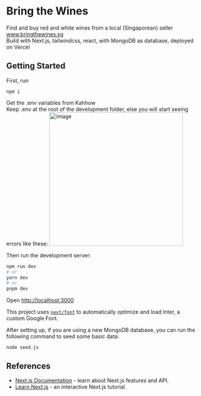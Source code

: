 # Bring the Wines
Find and buy red and white wines from a local (Singaporean) seller<br>
www.bringthewines.sg
<br>
Build with Next.js, tailwindcss, react, with MongoDB as database, deployed on Vercel

## Getting Started

First, run 
```
npm i
```

Get the .env variables from Kahhow<br>
Keep .env at the root of the development folder, else you will start seeing errors like these:
<img width="354" alt="image" src="https://github.com/ghostleek/bringthewines/assets/44336310/d6d89981-def4-41bc-99c3-659580e37441">


Then run the development server:

```bash
npm run dev
# or
yarn dev
# or
pnpm dev
```

Open [http://localhost:3000](http://localhost:3000)


This project uses [`next/font`](https://nextjs.org/docs/basic-features/font-optimization) to automatically optimize and load Inter, a custom Google Font.

After setting up, if you are using a new MongoDB database, you can run the following command to seed some basic data:

```
node seed.js
```


## References
- [Next.js Documentation](https://nextjs.org/docs) - learn about Next.js features and API.
- [Learn Next.js](https://nextjs.org/learn) - an interactive Next.js tutorial.
